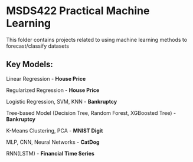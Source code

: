 # MSDS422 Practical Machine Learning
This folder contains projects related to using machine learning methods to forecast/classify datasets
## Key Models: 

Linear Regression - **House Price**

Regularized Regression - **House Price**

Logistic Regression, SVM, KNN - **Bankruptcy**

Tree-based Model (Decision Tree, Random Forest, XGBoosted Tree) - **Bankruptcy**

K-Means Clustering, PCA - **MNIST Digit**

MLP, CNN, Neural Networks - **CatDog**

RNN(LSTM) - **Financial Time Series**

